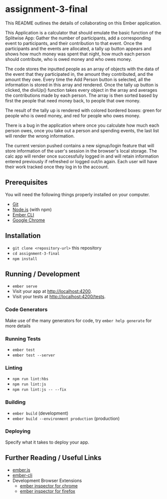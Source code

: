 # assignment-3-final

This README outlines the details of collaborating on this Ember application.

This Application is a calculator that should emulate the basic function of the Splitwise App: Gather the number of participants, add a corresponding event to participants, and their contribution to that event. Once the participants and the events are allocated, a tally up button appears and shows how much money was spent that night, how much each person should contribute, who is owed money and who owes money.

The code stores the inputted people as an array of objects with the data of the event that they participated in, the amount they contributed, and the amount they owe. Every time the Add Person button is selected, all the information is stored in this array and rendered. Once the tally up button is clicked, the diviUp() function takes every object in the array and averages the contributions made by each person. The array is then sorted based by first the people that need money back, to people that owe money. 


The result of the tally up is rendered with colored bordered boxes: green for people who is owed money, and red for people who owes money. 

There is a bug in the application where once you calculate how much each person owes, once you take out a person and spending events, the last list will render the wrong information. 

The current version pushed contains a new signup/login feature that will store information of the user's session in the browser's local storage. The calc app will render once successfully logged in and will retain information entered previously if refreshed or logged out/in again. Each user will have their work tracked once they log in to the account. 



## Prerequisites

You will need the following things properly installed on your computer.

* [Git](https://git-scm.com/)
* [Node.js](https://nodejs.org/) (with npm)
* [Ember CLI](https://ember-cli.com/)
* [Google Chrome](https://google.com/chrome/)

## Installation

* `git clone <repository-url>` this repository
* `cd assignment-3-final`
* `npm install`

## Running / Development

* `ember serve`
* Visit your app at [http://localhost:4200](http://localhost:4200).
* Visit your tests at [http://localhost:4200/tests](http://localhost:4200/tests).

### Code Generators

Make use of the many generators for code, try `ember help generate` for more details

### Running Tests

* `ember test`
* `ember test --server`

### Linting

* `npm run lint:hbs`
* `npm run lint:js`
* `npm run lint:js -- --fix`

### Building

* `ember build` (development)
* `ember build --environment production` (production)

### Deploying

Specify what it takes to deploy your app.

## Further Reading / Useful Links

* [ember.js](https://emberjs.com/)
* [ember-cli](https://ember-cli.com/)
* Development Browser Extensions
  * [ember inspector for chrome](https://chrome.google.com/webstore/detail/ember-inspector/bmdblncegkenkacieihfhpjfppoconhi)
  * [ember inspector for firefox](https://addons.mozilla.org/en-US/firefox/addon/ember-inspector/)
